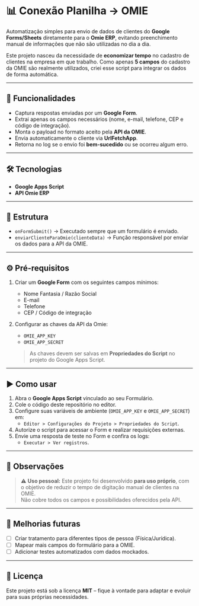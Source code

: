 # 📊 Conexão Planilha → OMIE  

Automatização simples para envio de dados de clientes do **Google Forms/Sheets** diretamente para o **Omie ERP**, evitando preenchimento manual de informações que não são utilizadas no dia a dia.  

Este projeto nasceu da necessidade de **economizar tempo** no cadastro de clientes na empresa em que trabalho. Como apenas **5 campos** do cadastro da OMIE são realmente utilizados, criei esse script para integrar os dados de forma automática.  

---

## 🚀 Funcionalidades  

- Captura respostas enviadas por um **Google Form**.  
- Extrai apenas os campos necessários (nome, e-mail, telefone, CEP e código de integração).  
- Monta o payload no formato aceito pela **API da OMIE**.  
- Envia automaticamente o cliente via **UrlFetchApp**.  
- Retorna no log se o envio foi **bem-sucedido** ou se ocorreu algum erro.  

---

## 🛠️ Tecnologias  

- **Google Apps Script**  
- **API Omie ERP**  

---

## 📂 Estrutura  

- `onFormSubmit()` → Executado sempre que um formulário é enviado.  
- `enviarClienteParaOmie(clienteData)` → Função responsável por enviar os dados para a API da OMIE.  

---

## ⚙️ Pré-requisitos  

1. Criar um **Google Form** com os seguintes campos mínimos:  
   - Nome Fantasia / Razão Social  
   - E-mail  
   - Telefone  
   - CEP / Código de integração  

2. Configurar as chaves da API da Omie:  
   - `OMIE_APP_KEY`  
   - `OMIE_APP_SECRET`  

   > As chaves devem ser salvas em **Propriedades do Script** no projeto do Google Apps Script.  

---

## ▶️ Como usar  

1. Abra o **Google Apps Script** vinculado ao seu Formulário.  
2. Cole o código deste repositório no editor.  
3. Configure suas variáveis de ambiente (`OMIE_APP_KEY` e `OMIE_APP_SECRET`) em:  
   - `Editor > Configurações do Projeto > Propriedades do Script`.  
4. Autorize o script para acessar o Form e realizar requisições externas.  
5. Envie uma resposta de teste no Form e confira os logs:  
   - `Executar > Ver registros`.  

---

## 📝 Observações  

> ⚠️ **Uso pessoal:** Este projeto foi desenvolvido **para uso próprio**, com o objetivo de reduzir o tempo de digitação manual de clientes na OMIE.  
> Não cobre todos os campos e possibilidades oferecidos pela API.  

---

## 📌 Melhorias futuras  

- [ ] Criar tratamento para diferentes tipos de pessoa (Física/Jurídica).  
- [ ] Mapear mais campos do formulário para a OMIE.  
- [ ] Adicionar testes automatizados com dados mockados.  

---

## 📜 Licença  

Este projeto está sob a licença **MIT** – fique à vontade para adaptar e evoluir para suas próprias necessidades.  
